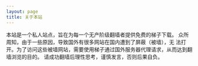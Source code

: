 ```yaml
---
layout: page
title: 关于本站
---
```

本站是一个私人站点，旨在为每一个无产阶级翻墙者提供免费的梯子下载。
众所周知，由于一些原因，导致国外有很多网站在国内遭到了屏蔽（被墙），无 法打开。为了访问这些被墙网站，需要使用梯子通过国外服务器代理请求，从而达到翻墙浏览的目的。
请成功翻墙后理性思考，谨慎发言，否则后果自负。
